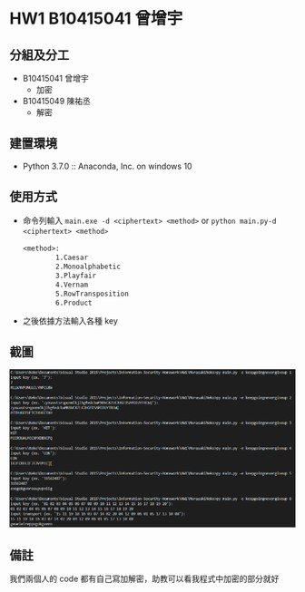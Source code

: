 # HW1 B10415041 曾增宇

## 分組及分工

- B10415041 曾增宇
  - 加密
- B10415049 陳祐丞
  - 解密

## 建置環境

- Python 3.7.0 :: Anaconda, Inc. on windows 10

## 使用方式

- 命令列輸入 `main.exe -d <ciphertext> <method>` or `python main.py-d <ciphertext> <method>`
  ```
  <method>:
          1.Caesar
          2.Monoalphabetic
          3.Playfair
          4.Vernam
          5.RowTransposition
          6.Product
  ```

* 之後依據方法輸入各種 key

## 截圖

![result](./encryptResult.png)

## 備註

我們兩個人的 code 都有自己寫加解密，助教可以看我程式中加密的部分就好
